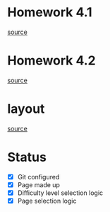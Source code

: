 # Homework 4.1
[source](https://skyengpublic.notion.site/4-1-Git-a049d735e0a6491fa80d86eb43131673)

# Homework 4.2
[source](https://skyengpublic.notion.site/4-2-Code-Review-cf4f3ee047454696a2d4a6263b6dccbe)


# layout
[source](https://www.figma.com/file/Xk8ocvZA9NlMmA0szZeI5h/%D0%B1%D0%B0%D0%B7%D0%BE%D0%B2%D1%8B%D0%B9-JS?node-id=4325%3A2)

# Status
- [x] Git configured
- [x] Page made up
- [x] Difficulty level selection logic
- [x] Page selection logic
